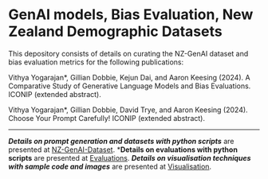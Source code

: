 # GenAI models, Bias Evaluation, New Zealand Demographic Datasets

This depository consists of details on curating the NZ-GenAI dataset and bias evaluation metrics for the following publications:

Vithya Yogarajan*, Gillian Dobbie, Kejun Dai, and Aaron Keesing (2024). A Comparative Study of Generative Language Models and Bias Evaluations. ICONIP (extended abstract).

Vithya Yogarajan*, Gillian Dobbie, David Trye, and Aaron Keesing (2024). Choose Your Prompt Carefully! ICONIP (extended abstract).

---------------------------------------------------------------------------------
***Details on prompt generation and datasets with python scripts*** are presented at [NZ-GenAI-Dataset](NZ-GenAI-Dataset).
***Details on evaluations with python scripts** are presented at [Evaluations](NZ-GenAI-Dataset/Evaluation).
***Details on visualisation techniques with sample code and images*** are presented at [Visualisation](visualisation).
